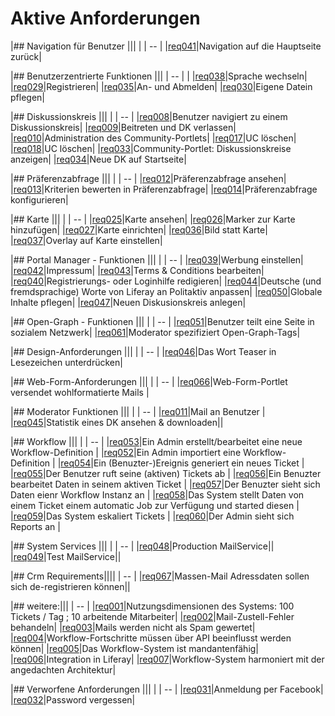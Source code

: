 # Aktive Anforderungen
|## Navigation für Benutzer     |||                                                               |
| -- |
|[req041](https://github.com/PolitAktiv/politaktiv-requirements/tree/master/de/requirements/req041.md)|Navigation auf die Hauptseite zurück|

|## Benutzerzentrierte Funktionen        |||
| -- |                                                      |
|[req038](https://github.com/PolitAktiv/politaktiv-requirements/tree/master/de/requirements/req038.md)|Sprache wechseln|
|[req029](https://github.com/PolitAktiv/politaktiv-requirements/tree/master/de/requirements/req029.md)|Registrieren|
|[req035](https://github.com/PolitAktiv/politaktiv-requirements/tree/master/de/requirements/req035.md)|An- und Abmelden|
|[req030](https://github.com/PolitAktiv/politaktiv-requirements/tree/master/de/requirements/req030.md)|Eigene Datein pflegen|

|## Diskussionskreis         |||                                                                  |
| -- |
|[req008](https://github.com/PolitAktiv/politaktiv-requirements/tree/master/de/requirements/req008.md)|Benutzer navigiert zu einem Diskussionskreis|
|[req009](https://github.com/PolitAktiv/politaktiv-requirements/tree/master/de/requirements/req009.md)|Beitreten und DK verlassen|
|[req010](https://github.com/PolitAktiv/politaktiv-requirements/tree/master/de/requirements/req010.md)|Administration des Community-Portlets|
|[req017](https://github.com/PolitAktiv/politaktiv-requirements/tree/master/de/requirements/req017.md)|UC löschen|
|[req018](https://github.com/PolitAktiv/politaktiv-requirements/tree/master/de/requirements/req018.md)|UC löschen|
|[req033](https://github.com/PolitAktiv/politaktiv-requirements/tree/master/de/requirements/req033.md)|Community-Portlet: Diskussionskreise anzeigen|
|[req034](https://github.com/PolitAktiv/politaktiv-requirements/tree/master/de/requirements/req034.md)|Neue DK auf Startseite|

|## Präferenzabfrage           |||                                                                |
| -- |
|[req012](https://github.com/PolitAktiv/politaktiv-requirements/tree/master/de/requirements/req012.md)|Präferenzabfrage ansehen|
|[req013](https://github.com/PolitAktiv/politaktiv-requirements/tree/master/de/requirements/req013.md)|Kriterien bewerten in Präferenzabfrage|
|[req014](https://github.com/PolitAktiv/politaktiv-requirements/tree/master/de/requirements/req014.md)|Präferenzabfrage konfigurieren|

|## Karte                     |||                                                                 |
| -- |
|[req025](https://github.com/PolitAktiv/politaktiv-requirements/tree/master/de/requirements/req025.md)|Karte ansehen|
|[req026](https://github.com/PolitAktiv/politaktiv-requirements/tree/master/de/requirements/req026.md)|Marker zur Karte hinzufügen|
|[req027](https://github.com/PolitAktiv/politaktiv-requirements/tree/master/de/requirements/req027.md)|Karte einrichten|
|[req036](https://github.com/PolitAktiv/politaktiv-requirements/tree/master/de/requirements/req036.md)|Bild statt Karte|
|[req037](https://github.com/PolitAktiv/politaktiv-requirements/tree/master/de/requirements/req037.md)|Overlay auf Karte einstellen|

|## Portal Manager - Funktionen      |||                                                          |
| -- |
|[req039](https://github.com/PolitAktiv/politaktiv-requirements/tree/master/de/requirements/req039.md)|Werbung einstellen|
|[req042](https://github.com/PolitAktiv/politaktiv-requirements/tree/master/de/requirements/req042.md)|Impressum|
|[req043](https://github.com/PolitAktiv/politaktiv-requirements/tree/master/de/requirements/req043.md)|Terms & Conditions bearbeiten|
|[req040](https://github.com/PolitAktiv/politaktiv-requirements/tree/master/de/requirements/req040.md)|Registrierungs- oder Loginhilfe redigieren|
|[req044](https://github.com/PolitAktiv/politaktiv-requirements/tree/master/de/requirements/req044.md)|Deutsche (und fremdsprachige) Worte von Liferay an Politaktiv anpassen|
|[req050](https://github.com/PolitAktiv/politaktiv-requirements/tree/master/de/requirements/req050.md)|Globale Inhalte pflegen|
|[req047](https://github.com/PolitAktiv/politaktiv-requirements/tree/master/de/requirements/req047.md)|Neuen Diskusionskreis anlegen|

|## Open-Graph - Funktionen      |||                                                              |
| -- |
|[req051](https://github.com/PolitAktiv/politaktiv-requirements/tree/master/de/requirements/req051.md)|Benutzer teilt eine Seite in sozialem Netzwerk|
|[req061](https://github.com/PolitAktiv/politaktiv-requirements/tree/master/de/requirements/req061.md)|Moderator spezifiziert Open-Graph-Tags|

|## Design-Anforderungen       |||                                                                |
| -- |
|[req046](https://github.com/PolitAktiv/politaktiv-requirements/tree/master/de/requirements/req046.md)|Das Wort Teaser in Lesezeichen unterdrücken|

|## Web-Form-Anforderungen    |||                                                                 |
| -- |
|[req066](https://github.com/PolitAktiv/politaktiv-requirements/tree/master/de/requirements/req066.md)|Web-Form-Portlet versendet wohlformatierte Mails |

|## Moderator Funktionen      |||                                                                 |
| -- |
|[req011](https://github.com/PolitAktiv/politaktiv-requirements/tree/master/de/requirements/req011.md)|Mail an Benutzer |
|[req045](https://github.com/PolitAktiv/politaktiv-requirements/tree/master/de/requirements/req045.md)|Statistik eines DK ansehen & downloaden||

|## Workflow     |||                                                                              |
| -- |
|[req053](https://github.com/PolitAktiv/politaktiv-requirements/tree/master/de/requirements/req053.md)|Ein Admin erstellt/bearbeitet eine neue Workflow-Definition   |
|[req052](https://github.com/PolitAktiv/politaktiv-requirements/tree/master/de/requirements/req052.md)|Ein Admin importiert eine Workflow-Definition           |
|[req054](https://github.com/PolitAktiv/politaktiv-requirements/tree/master/de/requirements/req054.md)|Ein (Benuzter-)Ereignis generiert ein neues Ticket                   |
|[req055](https://github.com/PolitAktiv/politaktiv-requirements/tree/master/de/requirements/req055.md)|Der Benutzer ruft seine (aktiven) Tickets ab                             |
|[req056](https://github.com/PolitAktiv/politaktiv-requirements/tree/master/de/requirements/req056.md)|Ein Benuzter bearbeitet Daten in seinem aktiven Ticket                                    |
|[req057](https://github.com/PolitAktiv/politaktiv-requirements/tree/master/de/requirements/req057.md)|Der Benuzter sieht sich Daten eienr Workflow Instanz an                                     |
|[req058](https://github.com/PolitAktiv/politaktiv-requirements/tree/master/de/requirements/req058.md)|Das System stellt Daten von einem Ticket einem automatic Job zur Verfügung und started diesen                                   |
|[req059](https://github.com/PolitAktiv/politaktiv-requirements/tree/master/de/requirements/req059.md)|Das System eskaliert Tickets                  |
|[req060](https://github.com/PolitAktiv/politaktiv-requirements/tree/master/de/requirements/req060.md)|Der Admin sieht sich Reports an                                 |

|## System Services       |||                                                                     |
| -- |
|[req048](https://github.com/PolitAktiv/politaktiv-requirements/tree/master/de/requirements/req048.md)|Production MailService||
|[req049](https://github.com/PolitAktiv/politaktiv-requirements/tree/master/de/requirements/req049.md)|Test MailService||

|## Crm Requirements||||
| -- |
|[req067](https://github.com/PolitAktiv/politaktiv-requirements/tree/master/de/requirements/req067.md)|Massen-Mail Adressdaten sollen sich de-registrieren können||

|## weitere:|||
| -- |
|[req001](https://github.com/PolitAktiv/politaktiv-requirements/tree/master/de/requirements/req001.md)|Nutzungsdimensionen des Systems: 100 Tickets / Tag ; 10 arbeitende Mitarbeiter|
|[req002](https://github.com/PolitAktiv/politaktiv-requirements/tree/master/de/requirements/req002.md)|Mail-Zustell-Fehler behandeln|
|[req003](https://github.com/PolitAktiv/politaktiv-requirements/tree/master/de/requirements/req003.md)|Mails werden nicht als Spam gewertet|
|[req004](https://github.com/PolitAktiv/politaktiv-requirements/tree/master/de/requirements/req004.md)|Workflow-Fortschritte müssen über API beeinflusst werden können|
|[req005](https://github.com/PolitAktiv/politaktiv-requirements/tree/master/de/requirements/req005.md)|Das Workflow-System ist mandantenfähig|
|[req006](https://github.com/PolitAktiv/politaktiv-requirements/tree/master/de/requirements/req006.md)|Integration in Liferay|
|[req007](https://github.com/PolitAktiv/politaktiv-requirements/tree/master/de/requirements/req007.md)|Workflow-System harmoniert mit der angedachten Architektur|

|## Verworfene Anforderungen    |||                                                                 |
| -- |
|[req031](https://github.com/PolitAktiv/politaktiv-requirements/tree/master/de/requirements/req031.md)|Anmeldung per Facebook|
|[req032](https://github.com/PolitAktiv/politaktiv-requirements/tree/master/de/requirements/req032.md)|Password vergessen|


